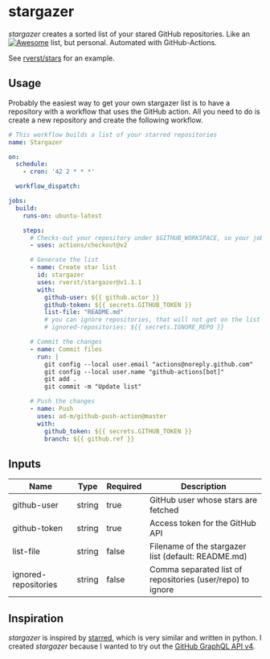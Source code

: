 # stargazer

*stargazer* creates a sorted list of your stared GitHub repositories.
Like an [![Awesome](https://awesome.re/badge.svg)](https://awesome.re)
list, but personal. Automated with GitHub-Actions.

See [rverst/stars](https://github.com/rverst/stars) for an example.

## Usage

Probably the easiest way to get your own stargazer list is to have a
repository with a workflow that uses the GitHub action.
All you need to do is create a new repository and create the following workflow.

```yaml
# This workflow builds a list of your starred repositories
name: Stargazer

on:
  schedule:
    - cron: '42 2 * * *'

  workflow_dispatch:

jobs:
  build:
    runs-on: ubuntu-latest

    steps:
      # Checks-out your repository under $GITHUB_WORKSPACE, so your job can access it
      - uses: actions/checkout@v2

      # Generate the list
      - name: Create star list
        id: stargazer
        uses: rverst/stargazer@v1.1.1
        with:
          github-user: ${{ github.actor }}
          github-token: ${{ secrets.GITHUB_TOKEN }}
          list-file: "README.md"
          # you can ignore repositories, that will not get on the list
          # ignored-repositories: ${{ secrets.IGNORE_REPO }}

      # Commit the changes
      - name: Commit files
        run: |
          git config --local user.email "actions@noreply.github.com"
          git config --local user.name "github-actions[bot]"
          git add .
          git commit -m "Update list"

      # Push the changes
      - name: Push
        uses: ad-m/github-push-action@master
        with:
          github_token: ${{ secrets.GITHUB_TOKEN }}
          branch: ${{ github.ref }}
```

## Inputs

| Name | Type | Required | Description |
|------|------|----------|-------------|
| github-user | string | true | GitHub user whose stars are fetched |
| github-token | string | true | Access token for the GitHub API |
| list-file | string | false | Filename of the stargazer list (default: README.md) |
| ignored-repositories | string | false | Comma separated list of repositories (user/repo) to ignore |

## Inspiration

*stargazer* is inspired by [starred](https://github.com/gmolveau/starred),
which is very similar and written in python. I created *stargazer* because I
wanted to try out the [GitHub GraphQL API v4](https://docs.github.com/en/graphql).
